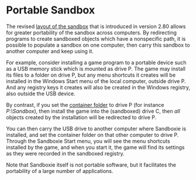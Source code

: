 # Portable Sandbox

The revised [layout of the sandbox](SandboxHierarchy.md) that is introduced in version 2.80 allows for greater portability of the sandbox across computers. By redirecting programs to create sandboxed objects which have a nonspecific path, it is possible to populate a sandbox on one computer, then carry this sandbox to another computer and keep using it.

For example, consider installing a game program to a portable device such as a USB memory stick which is mounted as drive P. The game may install its files to a folder on drive P, but any menu shortcuts it creates will be installed in the Windows Start menu of the local computer, outside drive P. And any registry keys it creates will also be created in the Windows registry, also outside the USB device.

By contrast, if you set the [container folder](SandboxMenu.md#set-container-folder) to drive P (for instance _P:\Sandbox_), then install the game into the (sandboxed) drive C, then _all_ objects created by the installation will be redirected to drive P.

You can then carry the USB drive to another computer where Sandboxie is installed, and set the container folder on that other computer to drive P. Through the Sandboxie Start menu, you will see the menu shortcuts installed by the game, and when you start it, the game will find its settings as they were recorded in the sandboxed registry.

Note that Sandboxie itself is not portable software, but it facilitates the portability of a large number of applications.
